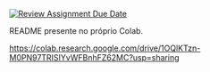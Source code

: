 [![Review Assignment Due Date](https://classroom.github.com/assets/deadline-readme-button-22041afd0340ce965d47ae6ef1cefeee28c7c493a6346c4f15d667ab976d596c.svg)](https://classroom.github.com/a/-Z5ovbbf)

README presente no próprio Colab.

https://colab.research.google.com/drive/1OQlKTzn-M0PN97TRISIYvWFBnhFZ62MC?usp=sharing
